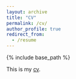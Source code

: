 ```yaml
---
layout: archive
title: "CV"
permalink: /cv/
author_profile: true
redirect_from:
  - /resume
---
```


{% include base_path %}

This is my [cv](http:\\sterosier.github.io\files\CV-English.pdf).
